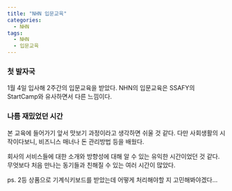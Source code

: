 ```yaml
---
title: "NHN 입문교육"
categories:
  - NHN
tags:
  - NHN
  - 입문교육
---
```


### 첫 발자국
1월 4일 입사해 2주간의 입문교육을 받았다.
NHN의 입문교육은 SSAFY의 StartCamp와 유사하면서 다른 느낌이다.

### 나름 재밌었던 시간
본 교육에 들어가기 앞서 맛보기 과정이라고 생각하면 쉬울 것 같다.
다만 사회생활의 시작이다보니, 비즈니스 매너나 돈 관리방법 등을 배웠다.

회사의 서비스들에 대한 소개와 방향성에 대해 알 수 있는 유익한 시간이었던 것 같다.
무엇보다 처음 만나는 동기들과 친해질 수 있는 여러 시간이 많았다.

ps. 2등 상품으로 기계식키보드를 받았는데 어떻게 처리해야할 지 고민해봐야겠다...
